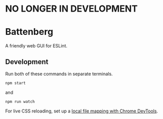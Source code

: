 # NO LONGER IN DEVELOPMENT

# Battenberg

A friendly web GUI for ESLint.

## Development

Run both of these commands in separate terminals.

```
npm start
```

and

```
npm run watch
```

For live CSS reloading, set up a [local file mapping with Chrome DevTools](https://developers.google.com/web/tools/setup/setup-workflow#stage-persisted-changes).
